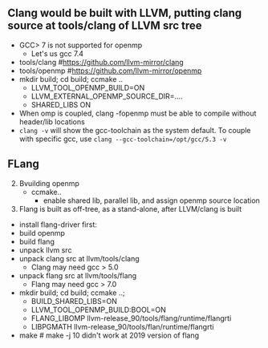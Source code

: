 ## Clang would be  built with LLVM, putting clang source at tools/clang of LLVM src tree
- GCC> 7 is not supported for openmp
  - Let's us gcc 7.4
- tools/clang #https://github.com/llvm-mirror/clang
- tools/openmp #https://github.com/llvm-mirror/openmp
- mkdir build; cd build; ccmake ..
  - LLVM_TOOL_OPENMP_BUILD=ON
  - LLVM_EXTERNAL_OPENMP_SOURCE_DIR=....
  - SHARED_LIBS ON
- When omp is coupled, clang -fopenmp must be able to compile without header/lib locations
- `clang -v` will show the gcc-toolchain as the system default. To couple with specific gcc, use `clang --gcc-toolchain=/opt/gcc/5.3 -v`


## FLang  
  
2. Bvuilding openmp
	- ccmake..
		- enable shared lib, parallel lib, and assign openmp source location
2. Flang is built as off-tree, as a stand-alone, after LLVM/clang is built
- install flang-driver first: 
- build openmp 
- build flang
- unpack llvm src
- unpack clang src at llvm/tools/clang
  - Clang may need gcc > 5.0
- unpack flang src at llvm/tools/flang
  - Flang may need gcc > 7.0
- mkdir build; cd build; ccmake ..;
  - BUILD_SHARED_LIBS=ON
  - LLVM_TOOL_OPENMP_BUILD:BOOL=ON
  - FLANG_LIBOMP               	llvm-release_90/tools/flang/runtime/flangrti
  - LIBPGMATH                   llvm-release_90/tools/flan/runtime/flangrti
- make # make -j 10 didn't work at 2019 version of flang
